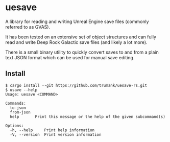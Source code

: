 # uesave

A library for reading and writing Unreal Engine save files (commonly referred to
as GVAS).

It has been tested on an extensive set of object structures and can fully read
and write Deep Rock Galactic save files (and likely a lot more).

There is a small binary utility to quickly convert saves to and from a plain
text JSON format which can be used for manual save editing.

## Install

```console
$ cargo install --git https://github.com/trumank/uesave-rs.git
$ usave --help
Usage: uesave <COMMAND>

Commands:
  to-json
  from-json
  help       Print this message or the help of the given subcommand(s)

Options:
  -h, --help     Print help information
  -V, --version  Print version information
```
